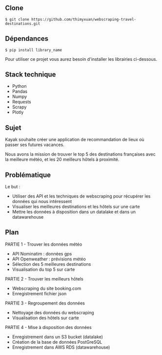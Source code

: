 ## Clone

```$ git clone https://github.com/thimyxuan/webscraping-travel-destinations.git```

## Dépendances

```$ pip install library_name```

Pour utiliser ce projet vous aurez besoin d'installer les librairies ci-dessous.

## Stack technique 

- Python
- Pandas
- Numpy
- Requests
- Scrapy
- Plotly

## Sujet

Kayak souhaite créer une application de recommandation de lieux où passer ses futures vacances.

Nous avons la mission de trouver le top 5 des destinations françaises avec la meilleure météo, et les 20 meilleurs hôtels à proximité.

## Problématique

Le but : 
- Utiliser des API et les techniques de webscraping pour récupérer les données qui nous intéressent
- Visualiser les meilleures destinations et les hôtels sur une carte
- Mettre les données à disposition dans un datalake et dans un datawarehouse

## Plan 

PARTIE 1 - Trouver les données météo
- API Nominatim : données gps
- API Openweather : prévisions météo
- Sélection des 5 meilleures destinations
- Visualisation du top 5 sur carte

PARTIE 2 - Trouver les meilleurs hôtels
- Webscraping du site booking.com
- Enregistrement fichier json

PARTIE 3 - Regroupement des données
- Nettoyage des données du webscraping
- Visualisation des hôtels sur carte

PARTIE 4 - Mise à disposition des données
- Enregistrement dans un S3 bucket (datalake)
- Création de la base de données PostGreSQL
- Enregistrement dans AWS RDS (datawarehouse)